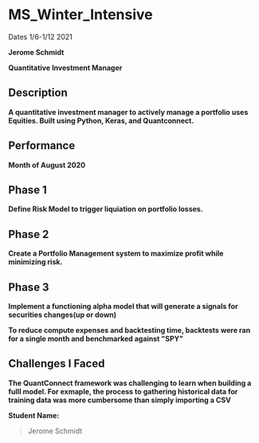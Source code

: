 # MS_Winter_Intensive

Dates 1/6-1/12 2021

**Jerome Schmidt**


**Quantitative Investment Manager**


## Description
**A quantitative investment manager to actively manage a portfolio uses Equities. Built using Python, Keras, and Quantconnect.**

## Performance
**Month of August 2020**



## Phase 1
**Define Risk Model to trigger liquiation on portfolio losses.**

## Phase 2
**Create a Portfolio Management system to maximize profit while minimizing risk.**

## Phase 3
**Implement a functioning alpha model that will generate a signals for securities changes(up or down)**

**To reduce compute expenses and backtesting time, backtests were ran for a single month and benchmarked against "SPY"**


## Challenges I Faced
**The QuantConnect framework was challenging to learn when building a fulll model. For exmaple, the process to gathering historical data for training data was more cumbersome than simply importing a CSV**

**Student Name:**                
> Jerome Schmidt
